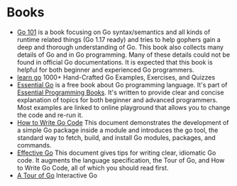 
# Books

- [Go 101](https://go101.org/article/101.html)
is a book focusing on Go syntax/semantics and all kinds of runtime related things (Go 1.17 ready) and tries to help gophers gain a deep and thorough understanding of Go. This book also collects many details of Go and in Go programming. Many of these details could not be found in official Go documentations. It is expected that this book is helpful for both beginner and experienced Go programmers. 
- [learn go](https://github.com/inancgumus/learngo) 1000+ Hand-Crafted Go Examples, Exercises, and Quizzes 
- [Essential Go](https://www.programming-books.io/essential/go/) is a free book about Go programming language. It's part of [Essential Programming Books](https://www.programming-books.io/).  It's written to provide clear and concise explanation of topics for both beginner and advanced programmers.  Most examples are linked to online playground that allows you to change the code and re-run it. 
- [How to Write Go Code](https://golang.org/doc/code)  This document demonstrates the development of a simple Go package inside a module and introduces the go tool, the standard way to fetch, build, and install Go modules, packages, and commands. 
- [Effective Go](https://golang.org/doc/effective_go) This document gives tips for writing clear, idiomatic Go code. It augments the language specification, the Tour of Go, and How to Write Go Code, all of which you should read first. 
- [A Tour of Go](https://tour.golang.org/list) Interactive Go

